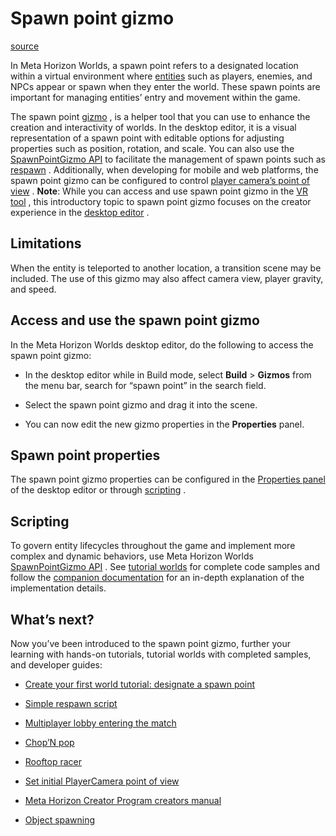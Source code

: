 # Spawn point gizmo

[source](https://developers.meta.com/horizon-worlds/learn/documentation/code-blocks-and-gizmos/use-the-spawn-point-gizmo)

In Meta Horizon Worlds, a spawn point refers to a designated location within a virtual environment where [entities](/horizon-worlds/reference/2.0.0/core_entity) such as players, enemies, and NPCs appear or spawn when they enter the world. These spawn points are important for managing entities’ entry and movement within the game.

The spawn point [gizmo](/horizon-worlds/learn/documentation/code-blocks-and-gizmos/about-gizmos) , is a helper tool that you can use to enhance the creation and interactivity of worlds. In the desktop editor, it is a visual representation of a spawn point with editable options for adjusting properties such as position, rotation, and scale. You can also use the [SpawnPointGizmo API](/horizon-worlds/reference/2.0.0/core_spawnpointgizmo) to facilitate the management of spawn points such as [respawn](/horizon-worlds/learn/documentation/mhcp-program/community-tutorials/codeblocks-to-typescript#simplerespawnscriptts) . Additionally, when developing for mobile and web platforms, the spawn point gizmo can be configured to control [player camera’s point of view](/horizon-worlds/learn/documentation/tutorial-worlds/developing-for-web-and-mobile-players-tutorial/module-4-camera-manager#spawnpoint-camera-control) . **Note**: While you can access and use spawn point gizmo in the [VR tool](/horizon-worlds/learn/documentation/vr-creation/getting-started/create-a-new-world-in-horizon) , this introductory topic to spawn point gizmo focuses on the creator experience in the [desktop editor](/horizon-worlds/learn/documentation/get-started/install-desktop-editor) .

## Limitations

When the entity is teleported to another location, a transition scene may be included. The use of this gizmo may also affect camera view, player gravity, and speed.

## Access and use the spawn point gizmo

In the Meta Horizon Worlds desktop editor, do the following to access the spawn point gizmo:

*   In the desktop editor while in Build mode, select **Build** \> **Gizmos** from the menu bar, search for “spawn point” in the search field.
    

*   Select the spawn point gizmo and drag it into the scene.
    

*   You can now edit the new gizmo properties in the **Properties** panel.
    

## Spawn point properties

The spawn point gizmo properties can be configured in the [Properties panel](/horizon-worlds/learn/documentation/desktop-editor/getting-started/user-interface/UI-panels-and-tabs#properties-pane) of the desktop editor or through [scripting](/horizon-worlds/learn/documentation/typescript/getting-started/using-typescript-in-horizon-worlds) .

## Scripting

To govern entity lifecycles throughout the game and implement more complex and dynamic behaviors, use Meta Horizon Worlds [SpawnPointGizmo API](/horizon-worlds/reference/2.0.0/core_spawnpointgizmo) . See [tutorial worlds](/horizon-worlds/learn/documentation/tutorial-worlds/getting-started-with-tutorials/tutorial-prerequisites) for complete code samples and follow the [companion documentation](/horizon-worlds/learn/documentation/tutorial-worlds/getting-started-with-tutorials/access-tutorial-worlds#in-the-desktop-editor) for an in-depth explanation of the implementation details.

## What’s next?

Now you’ve been introduced to the spawn point gizmo, further your learning with hands-on tutorials, tutorial worlds with completed samples, and developer guides:

*   [Create your first world tutorial: designate a spawn point](/horizon-worlds/learn/documentation/get-started/create-your-first-world#section-2-place-assets-in-the-scene)

*   [Simple respawn script](/horizon-worlds/learn/documentation/mhcp-program/community-tutorials/codeblocks-to-typescript#simplerespawnscriptts)

*   [Multiplayer lobby entering the match](/horizon-worlds/learn/documentation/tutorial-worlds/multiplayer-lobby-tutorial/module-5-entering-the-match)

*   [Chop’N pop](/horizon-worlds/learn/documentation/tutorial-worlds/chop-n-pop-sample-world/module-1-setup)

*   [Rooftop racer](/horizon-worlds/learn/documentation/tutorial-worlds/horizon-traversal-sample-world/module-1-setup)

*   [Set initial PlayerCamera point of view](/horizon-worlds/learn/documentation/tutorial-worlds/camera-api-examples-tutorial/module-2-playercamera-overview#set-initial-playercamera-point-of-view)

*   [Meta Horizon Creator Program creators manual](https://github.com/MHCPCreators/horizonCreatorManual/blob/main/HorizonTechnicalDoc.md#spawn-point-gizmo)

*   [Object spawning](/horizon-worlds/learn/documentation/tutorial-worlds/spawning-and-pooling-in-typescript/module-1-setup)

 

 

 

 

 

 

 

 

 

 

 

 

 

 

 

 

 

 

 

 

 

 

 

 

 

 

 

 

 

 

 

 

 

 

 

 

 

 

 

 

 

 

 

 

 

 